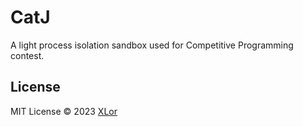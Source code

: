 # CatJ

A light process isolation sandbox used for Competitive Programming contest.

## License

MIT License © 2023 [XLor](https://github.com/yjl9903)

